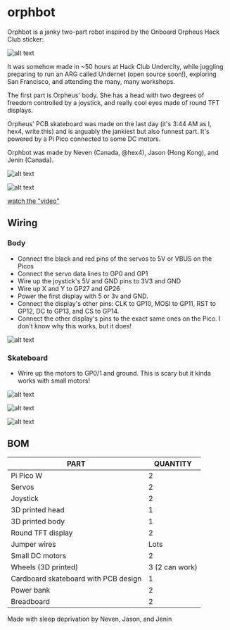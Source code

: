 # orphbot

Orphbot is a janky two-part robot inspired by the Onboard Orpheus Hack Club sticker:

![alt text](Images/orpheus-skateboarding-PCB.png)

It was somehow made in ~50 hours at Hack Club Undercity, while juggling preparing to run an ARG called Undernet (open source soon!), exploring San Francisco, and attending the many, many workshops. 

The first part is Orpheus' body. She has a head with two degrees of freedom controlled by a joystick, and really cool eyes made of round TFT displays.

Orpheus' PCB skateboard was made on the last day (it's 3:44 AM as I, hex4, write this) and is arguably the jankiest but also funnest part. It's powered by a Pi Pico connected to some DC motors.

Orphbot was made by Neven (Canada, @hex4), Jason (Hong Kong), and Jenin (Canada).

![alt text](Images/20250714_044842.jpg)

![alt text](Images/20250714_044910.jpg)

[watch the "video"](https://youtube.com/shorts/jfWwtk3ynPc)

## Wiring

### Body

- Connect the black and red pins of the servos to 5V or VBUS on the Picos
- Connect the servo data lines to GP0 and GP1
- Wire up the joystick's 5V and GND pins to 3V3 and GND
- Wire up X and Y to GP27 and GP26
- Power the first display with 5 or 3v and GND.
- Connect the display's other pins: CLK to GP10, MOSI to GP11, RST to GP12, DC to GP13, and CS to GP14.
- Connect the other display's pins to the exact same ones on the Pico. I don't know why this works, but it does!

![alt text](Images/20250714_074114.jpg)

### Skateboard

- Wrire up the motors to GP0/1 and ground. This is scary but it kinda works with small motors!

![alt text](Images/20250714_080629.jpg)

![alt text](Images/20250714_065042.jpg)

![alt text](Images/20250714_065101.jpg)

## BOM

| PART                                 | QUANTITY       |
|--------------------------------------|----------------|
| Pi Pico W                            | 2              |
| Servos                               | 2              |
| Joystick                             | 2              |
| 3D printed head                      | 1              |
| 3D printed body                      | 1              |
| Round TFT display                    | 2              |
| Jumper wires                         | Lots           |
| Small DC motors                      | 2              |
| Wheels (3D printed)                  | 3 (2 can work) |
| Cardboard skateboard with PCB design | 1              |
| Power bank                           | 2              |
| Breadboard                           | 2              |

Made with sleep deprivation by Neven, Jason, and Jenin

